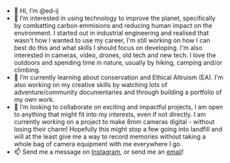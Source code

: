 - 👋 Hi, I’m @ed-ij
- 👀 I’m interested in using technology to improve the planet, specifically by combatting carbon emmisions and reducing human impact on the environment. I started out in industrial engineering and realised that wasn't how I wanted to use my career, I'm still working on how I can best do this and what skills I should focus on developing. I'm also interested in cameras, video, drones, old tech and new tech. I love the outdoors and spending time in nature, usually by hiking, camping and/or climbing.
- 🌱 I’m currently learning about conservation and Ethical Altruism (EA). I'm also working on my creative skills by watching lots of adventure/community
     documentaries and through building a portfolio of my own work.
- 💞️ I’m looking to collaborate on exciting and impactful projects, I am open to anything that might fit into my interests, even if not directly. I am currently working on a project to make 8mm cameras digital - without losing their charm! Hopefully this might stop a few going into landfill and will at the least give me a way to record memories without taking a whole bag of camera equipment with me everywhere I go.
- 📫 Send me a message on [Instagram](https://www.instagram.com/eijmedia/ "eijmedia"), or send me an [email](mailto:ed@eijmedia.com?subject=[Github]%20Collaboration)!

<!---
ed-ij/ed-ij is a ✨ special ✨ repository because its `README.md` (this file) appears on your GitHub profile.
You can click the Preview link to take a look at your changes.
--->
